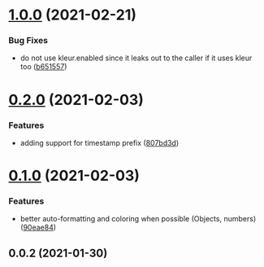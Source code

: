 # [1.0.0](https://github.com/aversini/teeny-logger/compare/v0.2.0...v1.0.0) (2021-02-21)


### Bug Fixes

* do not use kleur.enabled since it leaks out to the caller if it uses kleur too ([b651557](https://github.com/aversini/teeny-logger/commit/b65155787751c5fbe83ddc7d163b5aaf6f8a2fd3))



# [0.2.0](https://github.com/aversini/teeny-logger/compare/v0.1.0...v0.2.0) (2021-02-03)


### Features

* adding support for timestamp prefix ([807bd3d](https://github.com/aversini/teeny-logger/commit/807bd3dd19fa49d6e772b82d630dc271a38ce1b0))



# [0.1.0](https://github.com/aversini/teeny-logger/compare/v0.0.2...v0.1.0) (2021-02-03)


### Features

* better auto-formatting and coloring when possible (Objects, numbers) ([90eae84](https://github.com/aversini/teeny-logger/commit/90eae84c2c50fb4b3bd8510749c4274f9d382b09))



## 0.0.2 (2021-01-30)



